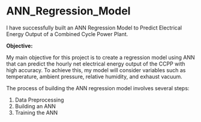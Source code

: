 # ANN_Regression_Model

I have successfully built an ANN Regression Model to Predict Electrical Energy Output of a Combined Cycle Power Plant.

**Objective:**

My main objective for this project is to create a regression model using ANN that can predict the hourly net electrical energy output of the CCPP with high accuracy. To achieve this, my model will consider variables such as temperature, ambient pressure, relative humidity, and exhaust vacuum.

The process of building the ANN regression model involves several steps:
1. Data Preprocessing
2. Building an ANN
3. Training the ANN
